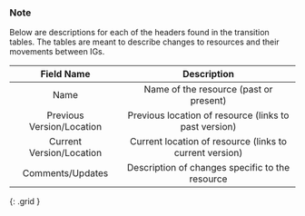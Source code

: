 
### Note

Below are descriptions for each of the headers found in the transition tables. The tables are meant to describe changes to resources and their movements between IGs.

| **Field Name** | **Description** |
| :-----------: | :-----------: |
| Name | Name of the resource (past or present) |
| Previous Version/Location | Previous location of resource (links to past version) |
| Current Version/Location | Current location of resource (links to current version) |
| Comments/Updates  | Description of changes specific to the resource | 
{: .grid }